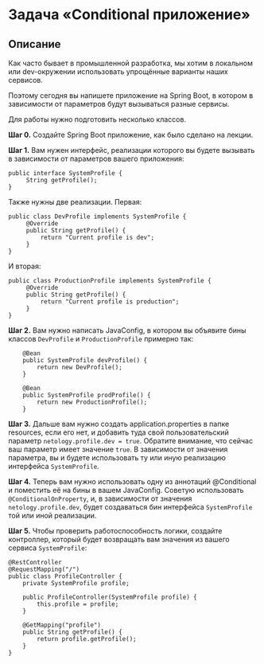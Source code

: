 # Задача «Conditional приложение»

## Описание

Как часто бывает в промышленной разработка, мы хотим в локальном или dev-окружении использовать упрощённые варианты наших сервисов.

Поэтому сегодня вы напишете приложение на Spring Boot, в котором в зависимости от параметров будут вызываться разные сервисы.

Для работы нужно подготовить несколько классов.

**Шаг 0.** Создайте Spring Boot приложение, как было сделано на лекции.

**Шаг 1.** Вам нужен интерфейс, реализации которого вы будете вызывать в зависимости от параметров вашего приложения:

```$java
public interface SystemProfile {
     String getProfile();
}
``` 

Также нужны две реализации.
Первая:

```$java
public class DevProfile implements SystemProfile {
     @Override
     public String getProfile() {
         return "Current profile is dev";
     }
}
``` 

И вторая:

```$java
public class ProductionProfile implements SystemProfile {
     @Override
     public String getProfile() {
         return "Current profile is production";
     }
}
``` 

**Шаг 2.** Вам нужно написать JavaConfig, в котором вы объявите бины классов `DevProfile` и `ProductionProfile` примерно так:

```$java
    @Bean
    public SystemProfile devProfile() {
        return new DevProfile();
    }

    @Bean
    public SystemProfile prodProfile() {
        return new ProductionProfile();
    }
```

**Шаг 3.** Дальше вам нужно создать application.properties в папке resources, если его нет, и добавить туда свой пользовательский параметр `netology.profile.dev = true`. Обратите внимание, что сейчас ваш параметр имеет значение `true`. В зависимости от значения параметра, вы и будете использовать ту или иную реализацию интерфейса `SystemProfile`.

**Шаг 4.** Теперь вам нужно использовать одну из аннотаций @Conditional и поместить её на бины в вашем JavaConfig. Советую использовать `@ConditionalOnProperty`, и, в зависимости от значения `netology.profile.dev`, будет создаваться бин интерфейса `SystemProfile` той или иной реализации.

**Шаг 5.** Чтобы проверить работоспособность логики, создайте контроллер, который будет возвращать вам значения из вашего сервиса `SystemProfile`:

```$java
@RestController
@RequestMapping("/")
public class ProfileController {
    private SystemProfile profile;

    public ProfileController(SystemProfile profile) {
        this.profile = profile;
    }

    @GetMapping("profile")
    public String getProfile() {
        return profile.getProfile();
    }
}
```
